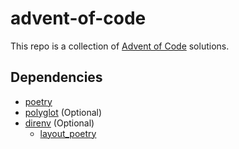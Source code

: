 # advent-of-code

This repo is a collection of [Advent of Code](https://adventofcode.com/) solutions.

## Dependencies

 - [poetry](https://python-poetry.org/)
 - [polyglot](https://github.com/buckley-w-david/polyglot) (Optional)
 - [direnv](https://direnv.net/) (Optional)
   - [layout_poetry](https://github.com/buckley-w-david/dotfiles/blob/c7ea6890ab495d0126448caf0e6bcfda50596b13/direnvrc#L11-L25)
